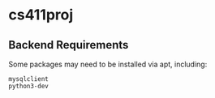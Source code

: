 # cs411proj

## Backend Requirements
Some packages may need to be installed via apt, including:
```
mysqlclient
python3-dev
```